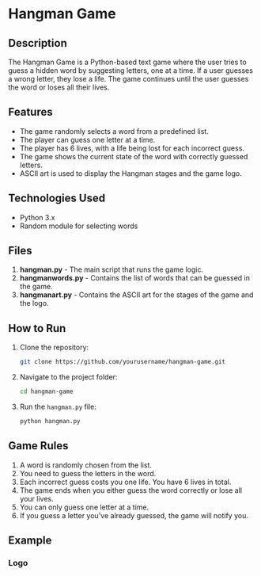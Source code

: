 # Hangman Game

## Description

The Hangman Game is a Python-based text game where the user tries to guess a hidden word by suggesting letters, one at a time. If a user guesses a wrong letter, they lose a life. The game continues until the user guesses the word or loses all their lives.

## Features

- The game randomly selects a word from a predefined list.
- The player can guess one letter at a time.
- The player has 6 lives, with a life being lost for each incorrect guess.
- The game shows the current state of the word with correctly guessed letters.
- ASCII art is used to display the Hangman stages and the game logo.

## Technologies Used

- Python 3.x
- Random module for selecting words

## Files

1. **hangman.py** - The main script that runs the game logic.
2. **hangmanwords.py** - Contains the list of words that can be guessed in the game.
3. **hangmanart.py** - Contains the ASCII art for the stages of the game and the logo.

## How to Run

1. Clone the repository:
    ```bash
    git clone https://github.com/yourusername/hangman-game.git
    ```
2. Navigate to the project folder:
    ```bash
    cd hangman-game
    ```
3. Run the `hangman.py` file:
    ```bash
    python hangman.py
    ```

## Game Rules

1. A word is randomly chosen from the list.
2. You need to guess the letters in the word.
3. Each incorrect guess costs you one life. You have 6 lives in total.
4. The game ends when you either guess the word correctly or lose all your lives.
5. You can only guess one letter at a time.
6. If you guess a letter you've already guessed, the game will notify you.

## Example

### Logo
